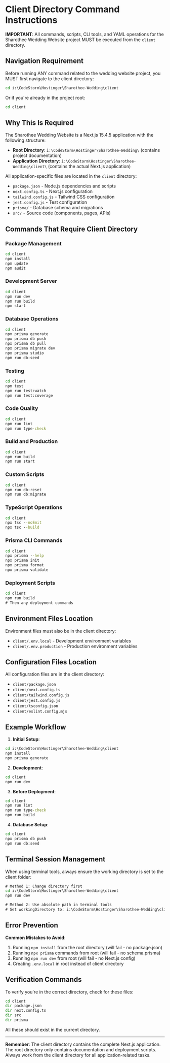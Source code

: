 # Client Directory Command Instructions

**IMPORTANT**: All commands, scripts, CLI tools, and YAML operations for the Sharothee Wedding Website project MUST be executed from the `client` directory.

## Navigation Requirement

Before running ANY command related to the wedding website project, you MUST first navigate to the client directory:

```cmd
cd i:\CodeStorm\Hostinger\Sharothee-Wedding\client
```

Or if you're already in the project root:

```cmd
cd client
```

## Why This Is Required

The Sharothee Wedding Website is a Next.js 15.4.5 application with the following structure:
- **Root Directory**: `i:\CodeStorm\Hostinger\Sharothee-Wedding\` (contains project documentation)
- **Application Directory**: `i:\CodeStorm\Hostinger\Sharothee-Wedding\client\` (contains the actual Next.js application)

All application-specific files are located in the `client` directory:
- `package.json` - Node.js dependencies and scripts
- `next.config.ts` - Next.js configuration
- `tailwind.config.js` - Tailwind CSS configuration
- `jest.config.js` - Test configuration
- `prisma/` - Database schema and migrations
- `src/` - Source code (components, pages, APIs)

## Commands That Require Client Directory

### Package Management
```cmd
cd client
npm install
npm update
npm audit
```

### Development Server
```cmd
cd client
npm run dev
npm run build
npm start
```

### Database Operations
```cmd
cd client
npx prisma generate
npx prisma db push
npx prisma db pull
npx prisma migrate dev
npx prisma studio
npm run db:seed
```

### Testing
```cmd
cd client
npm test
npm run test:watch
npm run test:coverage
```

### Code Quality
```cmd
cd client
npm run lint
npm run type-check
```

### Build and Production
```cmd
cd client
npm run build
npm run start
```

### Custom Scripts
```cmd
cd client
npm run db:reset
npm run db:migrate
```

### TypeScript Operations
```cmd
cd client
npx tsc --noEmit
npx tsc --build
```

### Prisma CLI Commands
```cmd
cd client
npx prisma --help
npx prisma init
npx prisma format
npx prisma validate
```

### Deployment Scripts
```cmd
cd client
npm run build
# Then any deployment commands
```

## Environment Files Location

Environment files must also be in the client directory:
- `client/.env.local` - Development environment variables
- `client/.env.production` - Production environment variables

## Configuration Files Location

All configuration files are in the client directory:
- `client/package.json`
- `client/next.config.ts`
- `client/tailwind.config.js`
- `client/jest.config.js`
- `client/tsconfig.json`
- `client/eslint.config.mjs`

## Example Workflow

1. **Initial Setup**:
```cmd
cd i:\CodeStorm\Hostinger\Sharothee-Wedding\client
npm install
npx prisma generate
```

2. **Development**:
```cmd
cd client
npm run dev
```

3. **Before Deployment**:
```cmd
cd client
npm run lint
npm run type-check
npm run build
```

4. **Database Setup**:
```cmd
cd client
npx prisma db push
npm run db:seed
```

## Terminal Session Management

When using terminal tools, always ensure the working directory is set to the client folder:

```cmd
# Method 1: Change directory first
cd i:\CodeStorm\Hostinger\Sharothee-Wedding\client
npm run dev

# Method 2: Use absolute path in terminal tools
# Set workingDirectory to: i:\CodeStorm\Hostinger\Sharothee-Wedding\client
```

## Error Prevention

**Common Mistakes to Avoid**:
1. Running `npm install` from the root directory (will fail - no package.json)
2. Running `npx prisma` commands from root (will fail - no schema.prisma)
3. Running `npm run dev` from root (will fail - no Next.js config)
4. Creating `.env.local` in root instead of client directory

## Verification Commands

To verify you're in the correct directory, check for these files:

```cmd
cd client
dir package.json
dir next.config.ts
dir src
dir prisma
```

All these should exist in the current directory.

---

**Remember**: The client directory contains the complete Next.js application. The root directory only contains documentation and deployment scripts. Always work from the client directory for all application-related tasks.
